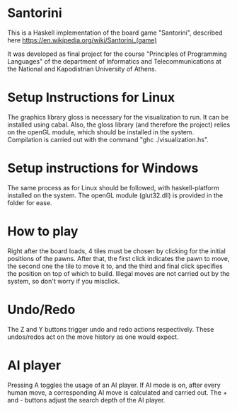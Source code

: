 # Santorini

This is a Haskell implementation of the board game "Santorini", described here https://en.wikipedia.org/wiki/Santorini_(game)

It was developed as final project for the course "Principles of Programming Languages" of the department of Informatics and
Telecommunications at the National and Kapodistrian University of Athens. 

# Setup Instructions for Linux
The graphics library gloss is necessary for the visualization to run. It can be installed using cabal. Also, the gloss library 
(and therefore the project) relies on the openGL module, which should be installed in the system. Compilation is carried out 
with the command "ghc ./visualization.hs".

# Setup instructions for Windows
The same process as for Linux should be followed, with haskell-platform installed on the system. The openGL module (glut32.dll) 
is provided in the folder for ease.

# How to play 
Right after the board loads, 4 tiles must be chosen by clicking for the initial positions of the pawns. After that, the first click 
indicates the pawn to move, the second one the tile to move it to, and the third and final click specifies the position on top of 
which to build. Illegal moves are not carried out by the system, so don't worry if you misclick. 

# Undo/Redo
The Z and Y buttons trigger undo and redo actions respectively. These undos/redos act on the move history as one would expect.

# AI player
Pressing A toggles the usage of an AI player. If AI mode is on, after every human move, a corresponding AI move is calculated and
carried out. The + and - buttons adjust the search depth of the AI player.

